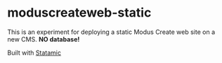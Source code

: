 moduscreateweb-static
=====================

This is an experiment for deploying a static Modus Create web site on a new CMS. **NO database!**

Built with [Statamic](http://www.statamic.com)
